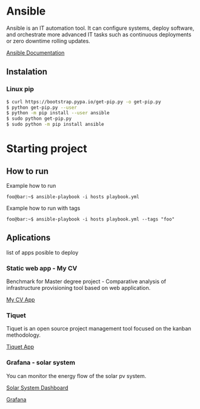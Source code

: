 # Ansible
Ansible is an IT automation tool. It can configure systems, deploy software, and orchestrate more advanced IT tasks such as continuous deployments or zero downtime rolling updates.

[Ansible Documentation](https://docs.ansible.com/)

## Instalation
### Linux pip
```bash
$ curl https://bootstrap.pypa.io/get-pip.py -o get-pip.py
$ python get-pip.py --user
$ python -m pip install --user ansible
$ sudo python get-pip.py
$ sudo python -m pip install ansible
```

# Starting project

## How to run
Example how to run

```console
foo@bar:~$ ansible-playbook -i hosts playbook.yml
```

Example how to run with tags

```console
foo@bar:~$ ansible-playbook -i hosts playbook.yml --tags "foo"
```

## Aplications
list of apps posible to deploy

### Static web app - My CV
Benchmark for Master degree project - Comparative analysis of infrastructure provisioning tool based on web application.

[My CV App](https://github.com/Matys98/my-cv)

### Tiquet
Tiquet is an open source project management tool focused on the kanban methodology.

[Tiquet App](https://github.com/FLiotta/Tiquet)

### Grafana - solar system
You can monitor the energy flow of the solar pv system.

[Solar System Dashboard](https://grafana.com/grafana/dashboards/13295)

[Grafana](https://grafana.com/)